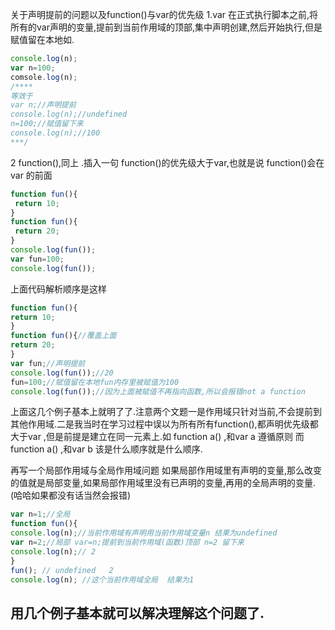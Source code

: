 关于声明提前的问题以及function()与var的优先级
1.var 在正式执行脚本之前,将所有的var声明的变量,提前到当前作用域的顶部,集中声明创建,然后开始执行,但是赋值留在本地如. 

```javascript
console.log(n);
var n=100;
comsole.log(n);
/****
等效于
var n;//声明提前
console.log(n);//undefined
n=100;//赋值留下来
console.log(n);//100
***/
```

2 function(),同上 .插入一句 function()的优先级大于var,也就是说 function()会在var 的前面

```javascript
function fun(){
 return 10;
}
function fun(){
 return 20;
}
console.log(fun());
var fun=100;
console.log(fun());
```

上面代码解析顺序是这样

```javascript
function fun(){
return 10;
}
function fun(){//覆盖上面
return 20;
}
var fun;//声明提前
console.log(fun());//20
fun=100;//赋值留在本地fun内存里被赋值为100
console.log(fun());//因为上面被赋值不再指向函数,所以会报错not a function
```


上面这几个例子基本上就明了了.注意两个文题一是作用域只针对当前,不会提前到其他作用域.二是我当时在学习过程中误以为所有所有function(),都声明优先级都大于var ,但是前提是建立在同一元素上.如 function a() ,和var a 遵循原则 而 function a() ,和var b 该是什么顺序就是什么顺序.

再写一个局部作用域与全局作用域问题
如果局部作用域里有声明的变量,那么改变的值就是局部变量,如果局部作用域里没有已声明的变量,再用的全局声明的变量.(哈哈如果都没有话当然会报错)

```javascript
var n=1;//全局
function fun(){
console.log(n);//当前作用域有声明用当前作用域变量n 结果为undefined
var n=2;//局部 var=n;提前到当前作用域(函数)顶部 n=2 留下来
console.log(n);// 2
}
fun(); // undefined   2
console.log(n); //这个当前作用域全局  结果为1
```



用几个例子基本就可以解决理解这个问题了.
--------------------- 